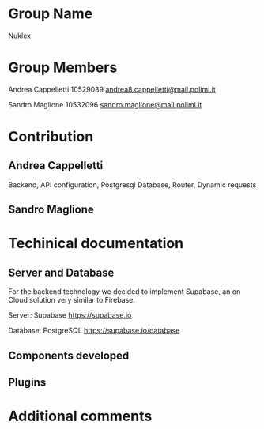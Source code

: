 # Group Name

Nuklex

# Group Members

Andrea Cappelletti 10529039 andrea8.cappelletti@mail.polimi.it

Sandro Maglione 10532096 sandro.maglione@mail.polimi.it

# Contribution

## Andrea Cappelletti

Backend, API configuration, Postgresql Database, Router, Dynamic requests

## Sandro Maglione

# Techinical documentation

## Server and Database

For the backend technology we decided to implement Supabase, an on Cloud solution very similar to Firebase.

Server: Supabase https://supabase.io

Database: PostgreSQL https://supabase.io/database

## Components developed

## Plugins

# Additional comments
